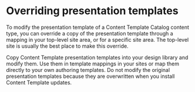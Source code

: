# Overriding presentation templates

To modify the presentation template of a Content Template Catalog content type, you can override a copy of the presentation template through a mapping in your top-level site area, or for a specific site area. The top-level site is usually the best place to make this override.

Copy Content Template presentation templates into your design library and modify them. Use them in template mappings in your sites or map them directly to your own authoring templates. Do not modify the original presentation templates because they are overwritten when you install Content Template updates.


